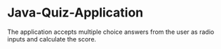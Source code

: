# Java-Quiz-Application
The application accepts multiple choice answers from the user as radio inputs and calculate the score.
